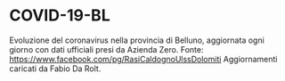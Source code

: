 # COVID-19-BL
Evoluzione del coronavirus nella provincia di Belluno, aggiornata ogni giorno con dati ufficiali presi da Azienda Zero.  Fonte: https://www.facebook.com/pg/RasiCaldognoUlssDolomiti Aggiornamenti caricati da Fabio Da Rolt.
